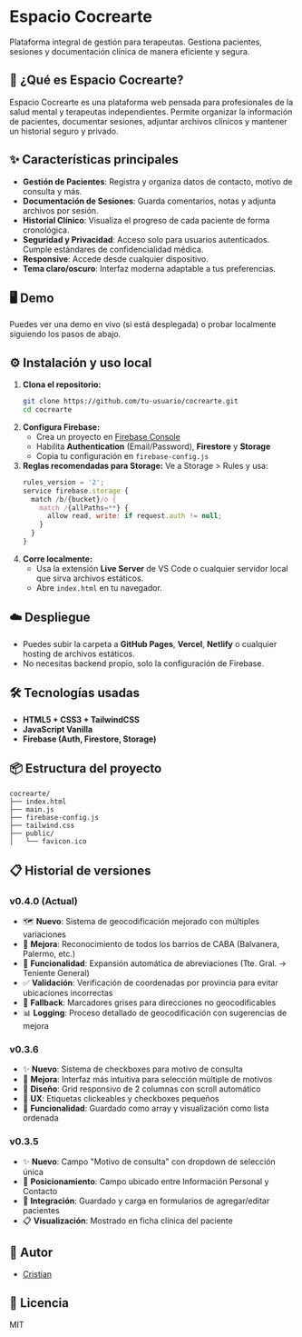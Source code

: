 # Espacio Cocrearte

Plataforma integral de gestión para terapeutas. Gestiona pacientes, sesiones y documentación clínica de manera eficiente y segura.

## 🚀 ¿Qué es Espacio Cocrearte?
Espacio Cocrearte es una plataforma web pensada para profesionales de la salud mental y terapeutas independientes. Permite organizar la información de pacientes, documentar sesiones, adjuntar archivos clínicos y mantener un historial seguro y privado.

## ✨ Características principales
- **Gestión de Pacientes**: Registra y organiza datos de contacto, motivo de consulta y más.
- **Documentación de Sesiones**: Guarda comentarios, notas y adjunta archivos por sesión.
- **Historial Clínico**: Visualiza el progreso de cada paciente de forma cronológica.
- **Seguridad y Privacidad**: Acceso solo para usuarios autenticados. Cumple estándares de confidencialidad médica.
- **Responsive**: Accede desde cualquier dispositivo.
- **Tema claro/oscuro**: Interfaz moderna adaptable a tus preferencias.

## 🖥️ Demo
Puedes ver una demo en vivo (si está desplegada) o probar localmente siguiendo los pasos de abajo.

## ⚙️ Instalación y uso local
1. **Clona el repositorio:**
   ```bash
   git clone https://github.com/tu-usuario/cocrearte.git
   cd cocrearte
   ```
2. **Configura Firebase:**
   - Crea un proyecto en [Firebase Console](https://console.firebase.google.com/)
   - Habilita **Authentication** (Email/Password), **Firestore** y **Storage**
   - Copia tu configuración en `firebase-config.js`
3. **Reglas recomendadas para Storage:**
   Ve a Storage > Rules y usa:
   ```js
   rules_version = '2';
   service firebase.storage {
     match /b/{bucket}/o {
       match /{allPaths=**} {
         allow read, write: if request.auth != null;
       }
     }
   }
   ```
4. **Corre localmente:**
   - Usa la extensión **Live Server** de VS Code o cualquier servidor local que sirva archivos estáticos.
   - Abre `index.html` en tu navegador.

## ☁️ Despliegue
- Puedes subir la carpeta a **GitHub Pages**, **Vercel**, **Netlify** o cualquier hosting de archivos estáticos.
- No necesitas backend propio, solo la configuración de Firebase.

## 🛠️ Tecnologías usadas
- **HTML5 + CSS3 + TailwindCSS**
- **JavaScript Vanilla**
- **Firebase (Auth, Firestore, Storage)**

## 📦 Estructura del proyecto
```
cocrearte/
├── index.html
├── main.js
├── firebase-config.js
├── tailwind.css
├── public/
│   └── favicon.ico
```

## 📋 Historial de versiones

### v0.4.0 (Actual)
- 🗺️ **Nuevo**: Sistema de geocodificación mejorado con múltiples variaciones
- 📍 **Mejora**: Reconocimiento de todos los barrios de CABA (Balvanera, Palermo, etc.)
- 🔧 **Funcionalidad**: Expansión automática de abreviaciones (Tte. Gral. → Teniente General)
- ✅ **Validación**: Verificación de coordenadas por provincia para evitar ubicaciones incorrectas
- 🎯 **Fallback**: Marcadores grises para direcciones no geocodificables
- 📊 **Logging**: Proceso detallado de geocodificación con sugerencias de mejora

### v0.3.6
- ✨ **Nuevo**: Sistema de checkboxes para motivo de consulta
- 🔄 **Mejora**: Interfaz más intuitiva para selección múltiple de motivos
- 🎨 **Diseño**: Grid responsivo de 2 columnas con scroll automático
- 📱 **UX**: Etiquetas clickeables y checkboxes pequeños
- 🔧 **Funcionalidad**: Guardado como array y visualización como lista ordenada

### v0.3.5
- ✨ **Nuevo**: Campo "Motivo de consulta" con dropdown de selección única
- 📍 **Posicionamiento**: Campo ubicado entre Información Personal y Contacto
- 🔧 **Integración**: Guardado y carga en formularios de agregar/editar pacientes
- 📋 **Visualización**: Mostrado en ficha clínica del paciente

## 👤 Autor
- [Cristian](https://github.com/cristiansan)

## 📄 Licencia
MIT 
